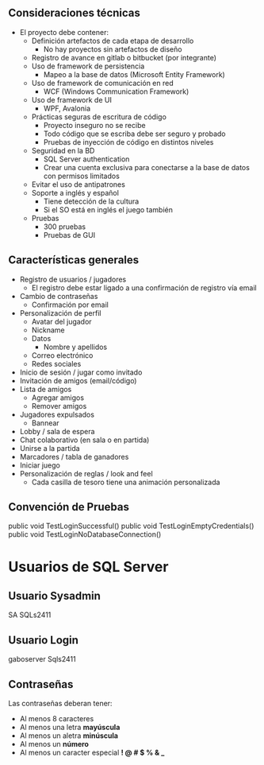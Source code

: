 ## Consideraciones técnicas
- El proyecto debe contener:
	- Definición artefactos de cada etapa de desarrollo
		- No hay proyectos sin artefactos de diseño
	- Registro de avance en gitlab o bitbucket (por integrante)
	- Uso de framework de persistencia
		- Mapeo a la base de datos (Microsoft Entity Framework)
	- Uso de framework de comunicación en red
		- WCF (Windows Communication Framework)
	- Uso de framework de UI
		- WPF, Avalonia
	- Prácticas seguras de escritura de código
		-  Proyecto inseguro no se recibe
		- Todo código que se escriba debe ser seguro y probado
		- Pruebas de inyección de código en distintos niveles
	- Seguridad en la BD
		- SQL Server authentication
		- Crear una cuenta exclusiva para conectarse a la base de datos con permisos limitados
	- Evitar el uso de antipatrones
	-  Soporte a inglés y español
		- Tiene detección de la cultura
		- Si el SO está en inglés el juego también
	- Pruebas
		- 300 pruebas
		- Pruebas de GUI
## Características generales
- Registro de usuarios / jugadores
	- El registro debe estar ligado a una confirmación de registro vía email
- Cambio de contraseñas
	- Confirmación por email
- Personalización de perfil
	- Avatar del jugador
	- Nickname
	- Datos
		- Nombre y apellidos
	- Correo electrónico
	- Redes sociales
- Inicio de sesión / jugar como invitado
- Invitación de amigos (email/código)
- Lista de amigos
	- Agregar amigos
	- Remover amigos
- Jugadores expulsados
	- Bannear
- Lobby / sala de espera
- Chat colaborativo (en sala o en partida)
- Unirse a la partida
- Marcadores / tabla de ganadores
- Iniciar juego
- Personalización de reglas / look and feel
	- Cada casilla de tesoro tiene una animación personalizada
## Convención de Pruebas
public void TestLoginSuccessful()
public void TestLoginEmptyCredentials()
public void TestLoginNoDatabaseConnection()

# Usuarios de SQL Server
## Usuario Sysadmin
SA
SQLs2411
## Usuario Login
gaboserver
Sqls2411
## Contraseñas
Las contraseñas deberan tener:
- Al menos 8 caracteres
- Al menos una letra **mayúscula**
- Al menos un aletra **minúscula**
- Al menos un **número**
- Al menos un caracter especial **! @ # $ % & _**
